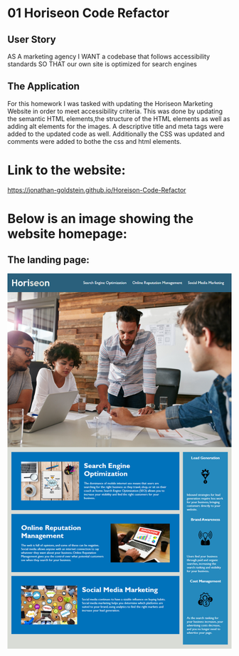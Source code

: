 # 01 Horiseon Code Refactor

## User Story

AS A marketing agency
I WANT a codebase that follows accessibility standards
SO THAT our own site is optimized for search engines

## The Application
For this homework I was tasked with updating the Horiseon Marketing Website in order to meet accessibility criteria. This was done by updating the semantic HTML elements,the structure of the HTML elements as well as adding alt elements for the images. A descriptive title and meta tags were added to the updated code as well.  Additionally the CSS was updated and comments were added to bothe the css and html elements. 

# Link to the website:

https://jonathan-goldstein.github.io/Horeison-Code-Refactor

# Below is an image showing the website homepage:

## The landing page:

![plot](./assets/images/HoriseonPage.png)
